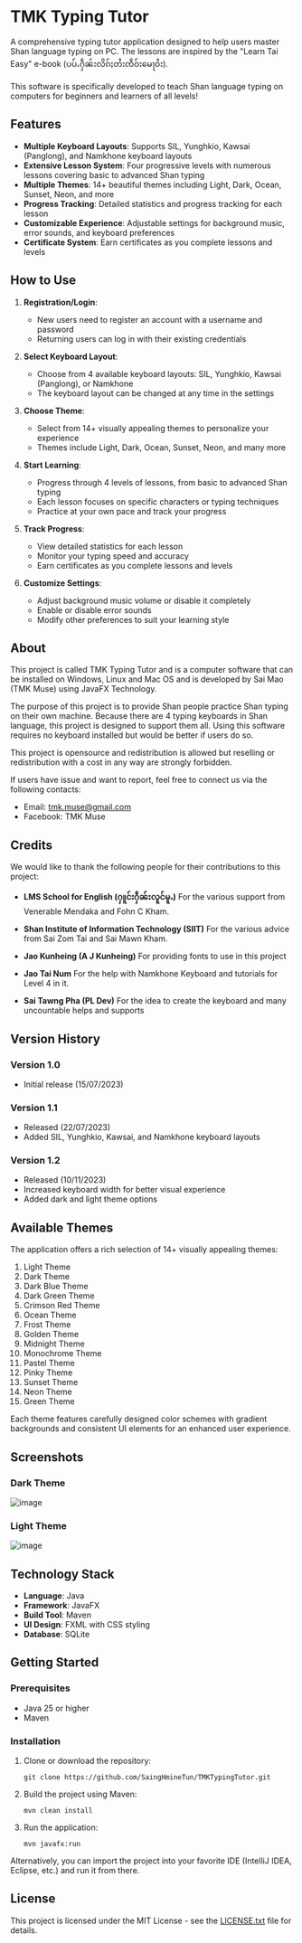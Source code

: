 # TMK Typing Tutor

A comprehensive typing tutor application designed to help users master Shan language typing on PC. The lessons are inspired by the "Learn Tai Easy" e-book (ပပ်ႉႁဵၼ်းလိၵ်ႈတႆးၸဵဝ်းမေႃဝႆး).

This software is specifically developed to teach Shan language typing on computers for beginners and learners of all levels!

## Features

- **Multiple Keyboard Layouts**: Supports SIL, Yunghkio, Kawsai (Panglong), and Namkhone keyboard layouts
- **Extensive Lesson System**: Four progressive levels with numerous lessons covering basic to advanced Shan typing
- **Multiple Themes**: 14+ beautiful themes including Light, Dark, Ocean, Sunset, Neon, and more
- **Progress Tracking**: Detailed statistics and progress tracking for each lesson
- **Customizable Experience**: Adjustable settings for background music, error sounds, and keyboard preferences
- **Certificate System**: Earn certificates as you complete lessons and levels

## How to Use

1. **Registration/Login**: 
   - New users need to register an account with a username and password
   - Returning users can log in with their existing credentials

2. **Select Keyboard Layout**:
   - Choose from 4 available keyboard layouts: SIL, Yunghkio, Kawsai (Panglong), or Namkhone
   - The keyboard layout can be changed at any time in the settings

3. **Choose Theme**:
   - Select from 14+ visually appealing themes to personalize your experience
   - Themes include Light, Dark, Ocean, Sunset, Neon, and many more

4. **Start Learning**:
   - Progress through 4 levels of lessons, from basic to advanced Shan typing
   - Each lesson focuses on specific characters or typing techniques
   - Practice at your own pace and track your progress

5. **Track Progress**:
   - View detailed statistics for each lesson
   - Monitor your typing speed and accuracy
   - Earn certificates as you complete lessons and levels

6. **Customize Settings**:
   - Adjust background music volume or disable it completely
   - Enable or disable error sounds
   - Modify other preferences to suit your learning style

## About

This project is called TMK Typing Tutor and is a computer software that can be installed on Windows, Linux and Mac OS and is developed by Sai Mao (TMK Muse) using JavaFX Technology.

The purpose of this project is to provide Shan people practice Shan typing on their own machine. Because there are 4 typing keyboards in Shan language, this project is designed to support them all. Using this software requires no keyboard installed but would be better if users do so.

This project is opensource and redistribution is allowed but reselling or redistribution with a cost in any way are strongly forbidden.

If users have issue and want to report, feel free to connect us via the following contacts:
- Email: tmk.muse@gmail.com
- Facebook: TMK Muse

## Credits

We would like to thank the following people for their contributions to this project:

- **LMS School for English (ႁူင်းႁဵၼ်းလူင်မူႉ)**
  For the various support from Venerable Mendaka and Fohn C Kham.

- **Shan Institute of Information Technology (SIIT)**
  For the various advice from Sai Zom Tai and Sai Mawn Kham.

- **Jao Kunheing (A J Kunheing)**
  For providing fonts to use in this project

- **Jao Tai Num**
  For the help with Namkhone Keyboard and tutorials for Level 4 in it.

- **Sai Tawng Pha (PL Dev)**
  For the idea to create the keyboard and many uncountable helps and supports

## Version History

### Version 1.0
- Initial release (15/07/2023)

### Version 1.1
- Released (22/07/2023)
- Added SIL, Yunghkio, Kawsai, and Namkhone keyboard layouts

### Version 1.2
- Released (10/11/2023)
- Increased keyboard width for better visual experience
- Added dark and light theme options

## Available Themes

The application offers a rich selection of 14+ visually appealing themes:

1. Light Theme
2. Dark Theme
3. Dark Blue Theme
4. Dark Green Theme
5. Crimson Red Theme
6. Ocean Theme
7. Frost Theme
8. Golden Theme
9. Midnight Theme
10. Monochrome Theme
11. Pastel Theme
12. Pinky Theme
13. Sunset Theme
14. Neon Theme
15. Green Theme

Each theme features carefully designed color schemes with gradient backgrounds and consistent UI elements for an enhanced user experience.

## Screenshots

### Dark Theme

![image](https://github.com/SaingHmineTun/TMKTypingTutor/assets/41017501/38ad360f-9626-466b-9f3e-aef857c97037)

### Light Theme

![image](https://github.com/SaingHmineTun/TMKTypingTutor/assets/41017501/87320b4e-676e-454a-8afa-80140f504a1e)

## Technology Stack

- **Language**: Java
- **Framework**: JavaFX
- **Build Tool**: Maven
- **UI Design**: FXML with CSS styling
- **Database**: SQLite

## Getting Started

### Prerequisites
- Java 25 or higher
- Maven

### Installation

1. Clone or download the repository:
   ```
   git clone https://github.com/SaingHmineTun/TMKTypingTutor.git
   ```

2. Build the project using Maven:
   ```
   mvn clean install
   ```

3. Run the application:
   ```
   mvn javafx:run
   ```

Alternatively, you can import the project into your favorite IDE (IntelliJ IDEA, Eclipse, etc.) and run it from there.

## License

This project is licensed under the MIT License - see the [LICENSE.txt](LICENSE.txt) file for details.
